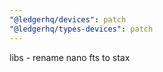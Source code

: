 ```yaml
---
"@ledgerhq/devices": patch
"@ledgerhq/types-devices": patch
---
```


libs - rename nano fts to stax
